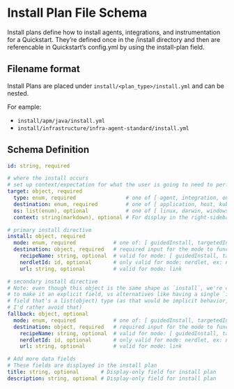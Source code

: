 # Install Plan File Schema

Install plans define how to install agents, integrations, and instrumentation for a Quickstart. They’re defined once in the /install directory and then are referencable in Quickstart’s config.yml by using the install-plan field.

## Filename format

Install Plans are placed under `install/<plan_type>/install.yml` and can be nested.

For eample:

* `install/apm/java/install.yml`
* `install/infrastructure/infra-agent-standard/install.yml`

## Schema Definition

```yaml
id: string, required

# where the install occurs
# set up context/expectation for what the user is going to need to perform this installation
target: object, required
  type: enum, required                # one of [ agent, integration, on-host-integration, pixie, NPM (net perf monitoring), unknown (special case for guided-install) ]
  destination: enum, required         # one of [ application, host, kubernetes, cloud, unknown (special-case for guided-install) ]
  os: list(enum), optional            # one of [ linux, darwin, windows ]
  context: string(markdown), optional # For display in the right-sidebar

# primary install directive
install: object, required
  mode: enum, required            # one of: [ guidedInstall, targetedInstall, nerdlet, link ] (eventually: documentation, other fields (in-product help XP?) )
  destination: object, required   # required input for the mode to function
    recipeName: string, optional  # valid for mode: [ guidedInstall, targetedInstall ]
    nerdletId: id, optional       # only valid for mode: nerdlet, ex: nerdpackId.nerdletId
    url: string, optional         # valid for mode: link

# secondary install directive
# Note: even though this object is the same shape as `install`, we're choosing
# to make it an explicit field, vs alternatives like having a single `install`
# field that's a list(object) type (as that would be implicit behavior, and
# I'd rather avoid that)
fallback: object, optional
  mode: enum, required            # one of: [ guidedInstall, targetedInstall, nerdlet, link ] (eventually: documentation, other fields (in-product help XP?) )
  destination: object, required   # required input for the mode to function
    recipeName: string, optional  # valid for mode: [ guidedInstall, targetedInstall ]
    nerdletId: id, optional       # only valid for mode: nerdlet, ex: nerdpackId.nerdletId
    url: string, optional         # valid for mode: link

# Add more data fields
# These fields are displayed in the install plan 
title: string, optional       # Display-only field for install plan
description: string, optional # Display-only field for install plan
```
